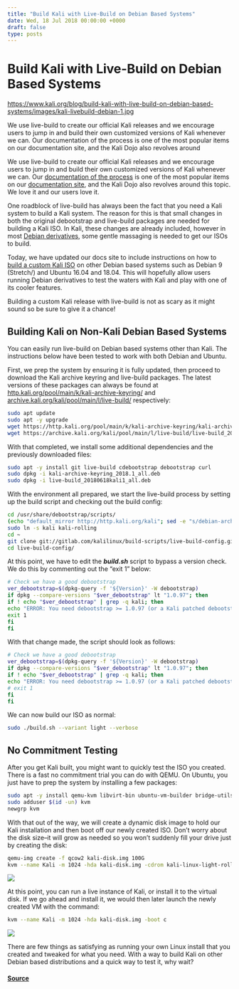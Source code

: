 ```yaml
---
title: "Build Kali with Live-Build on Debian Based Systems"
date: Wed, 18 Jul 2018 00:00:00 +0000
draft: false
type: posts
---
```

# Build Kali with Live-Build on Debian Based Systems

https://www.kali.org/blog/build-kali-with-live-build-on-debian-based-systems/images/kali-livebuild-debian-1.jpg



We use live-build to create our official Kali releases and we encourage users to jump in and build their own customized versions of Kali whenever we can. Our documentation of the process is one of the most popular items on our documentation site, and the Kali Dojo also revolves around

We use live-build to create our official Kali releases and we encourage users to jump in and build their own customized versions of Kali whenever we can. Our [documentation of the process](https://www.kali.org/docs/development/live-build-a-custom-kali-iso/) is one of the most popular items on our [documentation site](https://www.kali.org/docs/), and the Kali Dojo also revolves around this topic. We love it and our users love it.

One roadblock of live-build has always been the fact that you need a Kali system to build a Kali system. The reason for this is that small changes in both the original debootstrap and live-build packages are needed for building a Kali ISO. In Kali, these changes are already included, however in most [Debian derivatives](https://wiki.debian.org/Derivatives/), some gentle massaging is needed to get our ISOs to build.

Today, we have updated our docs site to include instructions on how to [build a custom Kali ISO](https://www.kali.org/docs/development/live-build-a-custom-kali-iso/) on other Debian based systems such as Debian 9 (Stretch/) and Ubuntu 16.04 and 18.04. This will hopefully allow users running Debian derivatives to test the waters with Kali and play with one of its cooler features.

Building a custom Kali release with live-build is not as scary as it might sound so be sure to give it a chance!

Building Kali on Non-Kali Debian Based Systems
----------------------------------------------

You can easily run live-build on Debian based systems other than Kali. The instructions below have been tested to work with both Debian and Ubuntu.

First, we prep the system by ensuring it is fully updated, then proceed to download the Kali archive keyring and live-build packages. The latest versions of these packages can always be found at [http.kali.org/pool/main/k/kali-archive-keyring/](http://http.kali.org/pool/main/k/kali-archive-keyring/) and [archive.kali.org/kali/pool/main/l/live-build/](https://archive.kali.org/kali/pool/main/l/live-build/) respectively:

```sh
sudo apt update
sudo apt -y upgrade
wget https://http.kali.org/pool/main/k/kali-archive-keyring/kali-archive-keyring_2018.1_all.deb
wget https://archive.kali.org/kali/pool/main/l/live-build/live-build_20180618kali1_all.deb
```

With that completed, we install some additional dependencies and the previously downloaded files:

```sh
sudo apt -y install git live-build cdebootstrap debootstrap curl
sudo dpkg -i kali-archive-keyring_2018.1_all.deb
sudo dpkg -i live-build_20180618kali1_all.deb
```

With the environment all prepared, we start the live-build process by setting up the build script and checking out the build config:

```sh
cd /usr/share/debootstrap/scripts/
(echo "default_mirror http://http.kali.org/kali"; sed -e "s/debian-archive-keyring.gpg/kali-archive-keyring.gpg/g" sid) > kali
sudo ln -s kali kali-rolling
cd ~
git clone git://gitlab.com/kalilinux/build-scripts/live-build-config.git
cd live-build-config/
```

At this point, we have to edit the **_build.sh_** script to bypass a version check. We do this by commenting out the “exit 1” below:

```sh
# Check we have a good debootstrap
ver_debootstrap=$(dpkg-query -f '${Version}' -W debootstrap)
if dpkg --compare-versions "$ver_debootstrap" lt "1.0.97"; then
if ! echo "$ver_debootstrap" | grep -q kali; then
echo "ERROR: You need debootstrap >= 1.0.97 (or a Kali patched debootstrap). Your current version: $ver_debootstrap" >&2
exit 1
fi
fi
```

With that change made, the script should look as follows:

```sh
# Check we have a good debootstrap
ver_debootstrap=$(dpkg-query -f '${Version}' -W debootstrap)
if dpkg --compare-versions "$ver_debootstrap" lt "1.0.97"; then
if ! echo "$ver_debootstrap" | grep -q kali; then
echo "ERROR: You need debootstrap >= 1.0.97 (or a Kali patched debootstrap). Your current version: $ver_debootstrap" >&2
# exit 1
fi
fi
```

We can now build our ISO as normal:

```sh
sudo ./build.sh --variant light --verbose
```

No Commitment Testing
---------------------

After you get Kali built, you might want to quickly test the ISO you created. There is a fast no commitment trial you can do with QEMU. On Ubuntu, you just have to prep the system by installing a few packages:

```sh
sudo apt -y install qemu-kvm libvirt-bin ubuntu-vm-builder bridge-utils
sudo adduser $(id -un) kvm
newgrp kvm
```

With that out of the way, we will create a dynamic disk image to hold our Kali installation and then boot off our newly created ISO. Don’t worry about the disk size–it will grow as needed so you won’t suddenly fill your drive just by creating the disk:

```sh
qemu-img create -f qcow2 kali-disk.img 100G
kvm --name Kali -m 1024 -hda kali-disk.img -cdrom kali-linux-light-rolling-amd64.iso -boot d
```

[![](https://www.kali.org/blog/build-kali-with-live-build-on-debian-based-systems/images/02-screen_shot_2018-07-14_at_10.53.36_am.png)](https://www.kali.org/blog/build-kali-with-live-build-on-debian-based-systems/images/02-screen_shot_2018-07-14_at_10.53.36_am.png)

At this point, you can run a live instance of Kali, or install it to the virtual disk. If we go ahead and install it, we would then later launch the newly created VM with the command:

```sh
kvm --name Kali -m 1024 -hda kali-disk.img -boot c
```

[![](https://www.kali.org/blog/build-kali-with-live-build-on-debian-based-systems/images/01-screen_shot_2018-07-14_at_11.05.07_am.png)](https://www.kali.org/blog/build-kali-with-live-build-on-debian-based-systems/images/01-screen_shot_2018-07-14_at_11.05.07_am.png)

There are few things as satisfying as running your own Linux install that you created and tweaked for what you need. With a way to build Kali on other Debian based distributions and a quick way to test it, why wait?

#### [Source](https://www.kali.org/blog/build-kali-with-live-build-on-debian-based-systems/)

